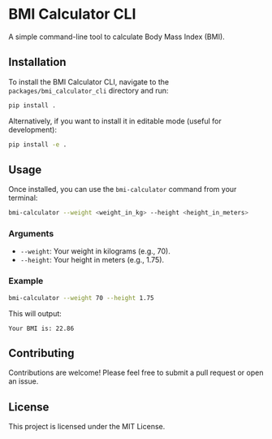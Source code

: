 # BMI Calculator CLI

A simple command-line tool to calculate Body Mass Index (BMI).

## Installation

To install the BMI Calculator CLI, navigate to the `packages/bmi_calculator_cli` directory and run:

```bash
pip install .
```

Alternatively, if you want to install it in editable mode (useful for development):

```bash
pip install -e .
```

## Usage

Once installed, you can use the `bmi-calculator` command from your terminal:

```bash
bmi-calculator --weight <weight_in_kg> --height <height_in_meters>
```

### Arguments

- `--weight`: Your weight in kilograms (e.g., 70).
- `--height`: Your height in meters (e.g., 1.75).

### Example

```bash
bmi-calculator --weight 70 --height 1.75
```

This will output:

```
Your BMI is: 22.86
```

## Contributing

Contributions are welcome! Please feel free to submit a pull request or open an issue.

## License

This project is licensed under the MIT License.
